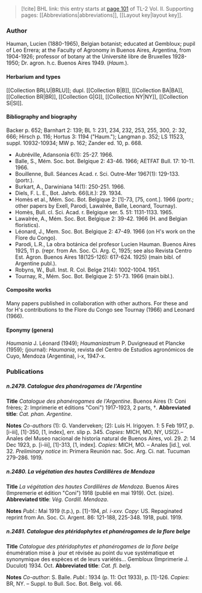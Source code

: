 > [!cite] BHL link: this entry starts at [page 101](https://www.biodiversitylibrary.org/item/103253#page/127/mode/1up) of TL-2 Vol. II.
> Supporting pages: [[Abbreviations|abbreviations]], [[Layout key|layout key]].

### Author

Hauman, Lucien (1880-1965), Belgian botanist; educated at Gembloux; pupil of Leo Errera; at the Faculty of Agronomy in Buenos Aires, Argentina, from 1904-1926; professor of botany at the Université libre de Bruxelles 1928-1950; Dr. agron. h.c. Buenos Aires 1949. (*Haum.*).

#### Herbarium and types

[[Collection BRLU|BRLU]]; dupl. [[Collection B|B]], [[Collection BA|BA]], [[Collection BR|BR]], [[Collection G|G]], [[Collection NY|NY]], [[Collection SI|SI]].

#### Bibliography and biography

Backer p. 652; Barnhart 2: 139; BL 1: 231, 234, 232, 253, 255, 300, 2: 32, 666; Hirsch p. 116; Hortus 3: 1194 ("Haum."); Langman p. 352; LS 11523, suppl. 10932-10934; MW p. 162; Zander ed. 10, p. 668.
- Aubréville, Adansonia 6(1): 25-27. 1966.
- Balle, S., Mém. Soc. bot. Belgique 2: 43-46. 1966; AETFAT Bull. 17: 10-11. 1966.
- Bouillenne, Bull. Séances Acad. r. Sci. Outre-Mer 1967(1): 129-133. (portr.).
- Burkart, A., Darwiniana 14(1): 250-251. 1966.
- Diels, F. L. E., Bot. Jahrb. 66(Lit.): 29. 1934.
- Homès et al., Mém. Soc. Bot. Belgique 2: \[1\]-73, \[75, cont.\]. 1966 (portr.; other papers by Exell, Parodi, Lawalrée, Balle, Leonard, Tournay).
- Homès, Bull. cl. Sci. Acad. r. Belgique ser. 5. 51: 1131-1133. 1965.
- Lawalrée, A., Mém. Soc. Bot. Belgique 2: 39-42. 1966 (H. and Belgian floristics).
- Léonard, J., Mem. Soc. Bot. Belgique 2: 47-49. 1966 (on H's work on the Flore du Congo).
- Parodi, L.R., La obra botánica del profesor Lucien Hauman. Buenos Aires 1925, 11 p. (repr. from An. Soc. Ci. Arg. C, 1925; see also Revista Centro Est. Agron. Buenos Aires 18(125-126): 617-624. 1925) (main bibl. of Argentine publ.).
- Robyns, W., Bull. Inst. R. Col. Belge 21(4): 1002-1004. 1951.
- Tournay, R., Mém. Soc. Bot. Belgique 2: 51-73. 1966 (main bibl.).

#### Composite works

Many papers published in collaboration with other authors. For these and for H's contributions to the Flore du Congo see Tournay (1966) and Leonard (1966).

#### Eponymy (genera)

*Haumania* J. Léonard (1949); *Haumaniastrum* P. Duvigneaud et Plancke (1959); (journal): *Haumania*, revista del Centro de Estudios agronómicos de Cuyo, Mendoza (Argentina), i-x, 1947-x.

### Publications

##### n.2479. Catalogue des phanérogames de l'Argentine

**Title**
*Catalogue des phanérogames de l'Argentine*. Buenos Aires (1: Coni frères; 2: Imprimerie et éditions "Coni") 1917-1923, 2 parts, †.
**Abbreviated title**: *Cat. phan. Argentine*.

**Notes**
*Co-authors* (1): G. Vanderveken; (2): Luis H. Irigoyen.
*1*: 5 Feb 1917, p. \[i-iii\], \[1\]-350, \[1, index\], err. slip p. 345. *Copies*: MICH, MO, NY, US(2).– Anales del Museo nacional de historia natural de Buenos Aires, vol. 29.
*2*: 14 Dec 1923, p. \[i-iii\], \[1\]-313, \[1, index\]. *Copies*: MICH, MO. – Anales \[id.\], vol. 32.
*Preliminary notice* in: Primera Reunión nac. Soc. Arg. Ci. nat. Tucuman 279-286. 1919.

##### n.2480. La végétation des hautes Cordillères de Mendoza

**Title**
*La végétation des hautes Cordillères de Mendoza*. Buenos Aires (Impremerie et édition "Coni") 1918 (publié en mai 1919). Oct. (size).
**Abbreviated title**: *Vég. Cordill. Mendoza*.

**Notes**
*Publ*.: Mai 1919 (t.p.), p. \[1\]-194, *pl. i-xxv. Copy*: US. Repaginated reprint from An. Soc. Ci. Argent. 86: 121-188, 225-348. 1918, publ. 1919.

##### n.2481. Catalogue des ptéridophytes et phanérogames de la flore belge

**Title**
*Catalogue des ptéridophytes et phanérogames de la flore belge* énumération mise à  jour et révisée au point du vue systématique et synonymique des espèces et de leurs variétés... Gembloux (Imprimerie J. Duculot) 1934. Oct.
**Abbreviated title**: *Cat. fl. belg.*

**Notes**
*Co-author*: S. Balle.
*Publ*.: 1934 (p. 11: Oct 1933), p. \[1\]-126. *Copies*: BR, NY. – Suppl. to Bull. Soc. Bot. Belg. vol. 66.

